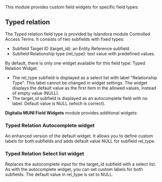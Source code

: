 This module provides custom field widgets for specific field types:

## Typed relation
The Typed relation field type is provided by Islandora module Controlled Access Terms. It consists of two subfields with fixed types: 
- Subfield Target ID (target_id): an Entity Reference subfield.
- Subfield Relationship type (rel_type): text value with predefined values.

By default, there is only one widget available for this field type: Typed Relation Widget.
- The rel_type subfield is displayed as a select list with label "Relationship Type". This label cannot be changed in widget settings. The widget displays the default value as the first item in the allowed values, instead of empty value (NULL).
- The target_id subfield is displayed as an autocomplete field with no label. Default value is NULL (which is correct).

**Digitalia MUNI Field Widgets** module provides additional widgets:

### Typed Relation Autocomplete widget
An enhanced version of the default widget. It allows you to define custom labels for both subfields and adds default value NULL for subfield rel_type.

### Typed Relation Select list widget
Replaces the autocomplete input for the target_id subfield with a select list. As with the autocomplete widget, you can set custom labels for both subfields. The default value in rel_type is set to NULL.
